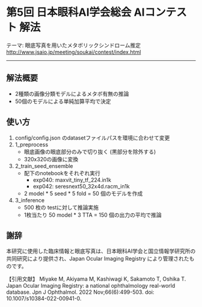 # 第5回 日本眼科AI学会総会 AIコンテスト 解法

テーマ: 眼底写真を用いたメタボリックシンドローム推定  
http://www.jsaio.jp/meeting/soukai/contest/index.html

---

## 解法概要
- 2種類の画像分類モデルによるメタボ有無の推論
- 50個のモデルによる単純加算平均で決定

## 使い方

1. config/config.json のdatasetファイルパスを環境に合わせて変更
2. 1_preprocess
    - 眼底画像の眼底部分のみで切り抜く (黒部分を除外する)
    - 320x320の画像に変換
3. 2_train_seed_ensemble
    - 配下のnotebookをそれぞれ実行
      - exp040: maxvit_tiny_tf_224.in1k
      - exp042: seresnext50_32x4d.racm_in1k
    - 2 model * 5 seed * 5 fold = 50 個のモデルを作成
4. 3_inference
    - 500 枚の testに対して推論実施
    - 1枚当たり 50 model * 3 TTA = 150 個の出力の平均で推論

## 謝辞

本研究に使用した臨床情報と眼底写真は、日本眼科AI学会と国立情報学研究所の共同研究により提供され、Japan Ocular Imaging Registry により管理されたものです。

【引用文献】 Miyake M, Akiyama M, Kashiwagi K, Sakamoto T, Oshika T. Japan Ocular Imaging Registry: a national ophthalmology real-world database. Jpn J Ophthalmol. 2022 Nov;66(6):499-503. doi: 10.1007/s10384-022-00941-0.
